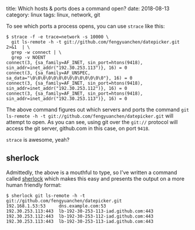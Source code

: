 title: Which hosts & ports does a command open?
date: 2018-08-13
category: linux
tags: linux, network, git

To see which ports a process opens, you can use `strace` like this:

```text
$ strace -f -e trace=network -s 10000 \
  git ls-remote -h -t git://github.com/fengyuanchen/datepicker.git 2>&1  | \
  grep -w connect | \
  grep -v NOENT
connect(3, {sa_family=AF_INET, sin_port=htons(9418), sin_addr=inet_addr("192.30.253.113")}, 16) = 0
connect(3, {sa_family=AF_UNSPEC, sa_data="\0\0\0\0\0\0\0\0\0\0\0\0\0\0"}, 16) = 0
connect(3, {sa_family=AF_INET, sin_port=htons(9418), sin_addr=inet_addr("192.30.253.112")}, 16) = 0
connect(3, {sa_family=AF_INET, sin_port=htons(9418), sin_addr=inet_addr("192.30.253.113")}, 16) = 0
```

The above command figures out which servers and ports the command `git
ls-remote -h -t git://github.com/fengyuanchen/datepicker.git` will
attempt to open.  As you can see, using git over the `git://` protocol
will access the git server, github.com in this case, on port `9418`.

`strace` is awesome, yeah?

## sherlock

Admittedly, the above is a mouthful to type, so I've written a command
called
[sherlock](https://gitlab.com/skybert/my-little-friends/blob/master/bash/sherlock)
which makes this easy and presents the output on a more human friendly
format:

```text
$ sherlock git ls-remote -h -t git://github.com/fengyuanchen/datepicker.git
192.168.1.53:53     dns.example.com:53
192.30.253.113:443  lb-192-30-253-113-iad.github.com:443
192.30.253.112:443  lb-192-30-253-112-iad.github.com:443
192.30.253.113:443  lb-192-30-253-113-iad.github.com:443
```
